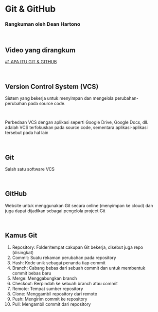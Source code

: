 # Git & GitHub
### Rangkuman oleh Dean Hartono

<p>&nbsp;</p>

## Video yang dirangkum
[#1 APA ITU GIT & GITHUB](https://www.youtube.com/watch?v=lTMZxWMjXQU&list=PLFIM0718LjIVknj6sgsSceMqlq242-jNf&index=1)

<p>&nbsp;</p>

## Version Control System (VCS)
Sistem yang bekerja untuk menyimpan dan mengelola perubahan-perubahan pada source code.
<p>&nbsp;</p>
Perbedaan VCS dengan aplikasi seperti Google Drive, Google Docs, dll. adalah VCS terfokuskan pada source code, sementara aplikasi-aplikasi tersebut pada hal lain

<p>&nbsp;</p>

## Git
Salah satu software VCS

<p>&nbsp;</p>

## GitHub
Website untuk menggunakan Git secara online (menyimpan ke cloud) dan juga dapat dijadikan sebagai pengelola project Git

<p>&nbsp;</p>

## Kamus Git
1. Repository: Folder/tempat cakupan Git bekerja, disebut juga repo (disingkat)
2. Commit: Suatu rekaman perubahan pada repository
3. Hash: Kode unik sebagai penanda tiap commit
4. Branch: Cabang bebas dari sebuah commit dan untuk membentuk commit bebas baru
5. Merge: Menggabungkan branch
6. Checkout: Berpindah ke sebuah branch atau commit
7. Remote: Tempat sumber repository
8. Clone: Menggambil repository dari remote
9. Push: Mengirim commit ke repository
10. Pull: Mengambil commit dari repository
